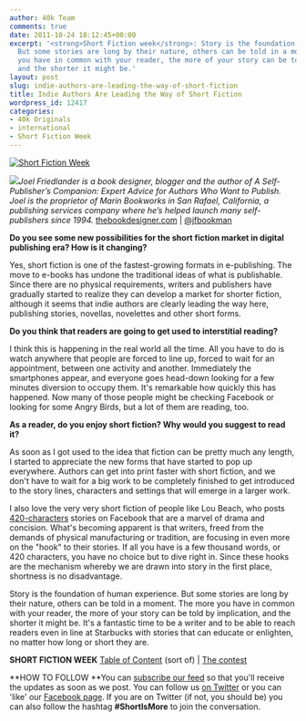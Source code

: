 ```yaml
---
author: 40k Team
comments: true
date: 2011-10-24 18:12:45+00:00
excerpt: '<strong>Short Fiction week</strong>: Story is the foundation of human experience.
  But some stories are long by their nature, others can be told in a moment. The more
  you have in common with your reader, the more of your story can be told by implication,
  and the shorter it might be.'
layout: post
slug: indie-authors-are-leading-the-way-of-short-fiction
title: Indie Authors Are Leading the Way of Short Fiction
wordpress_id: 12417
categories:
- 40k Originals
- international
- Short Fiction Week
---
```


[![Short Fiction Week](http://www.40kbooks.com/wp-content/uploads/SFWlogolungo.jpg)](http://www.40kbooks.com/?page_id=12346)

_[![](http://www.40kbooks.com/wp-content/uploads/joel.jpg)](http://www.40kbooks.com/?attachment_id=12418)Joel Friedlander is a book designer, blogger and the author of _A Self-Publisher’s Companion: Expert Advice for Authors Who Want to Publish_. Joel is the proprietor of Marin Bookworks in San Rafael, California, a publishing services company where he’s helped launch many self-publishers since 1994._
[thebookdesigner.com](http://www.thebookdesigner.com) | [@jfbookman](http://twitter.com/#!/jfbookman)

**Do you see some new possibilities for the short fiction market in digital publishing era? How is it changing?**

Yes, short fiction is one of the fastest-growing formats in e-publishing. The move to e-books has undone the traditional ideas of what is publishable. Since there are no physical requirements, writers and publishers have gradually started to realize they can develop a market for shorter fiction, although it seems that indie authors are clearly leading the way here, publishing stories, novellas, novelettes and other short forms.

**Do you think that readers are going to get used to interstitial reading?**

I think this is happening in the real world all the time. All you have to do is watch anywhere that people are forced to line up, forced to wait for an appointment, between one activity and another. Immediately the smartphones appear, and everyone goes head-down looking for a few minutes diversion to occupy them. It's remarkable how quickly this has happened. Now many of those people might be checking Facebook or looking for some Angry Birds, but a lot of them are reading, too.

**As a reader, do you enjoy short fiction? Why would you suggest to read it?**

As soon as I got used to the idea that fiction can be pretty much any length, I started to appreciate the new forms that have started to pop up everywhere. Authors can get into print faster with short fiction, and we don't have to wait for a big work to be completely finished to get introduced to the story lines, characters and settings that will emerge in a larger work.

I also love the very very short fiction of people like Lou Beach, who posts [420-characters](http://www.facebook.com/420Characters) stories on Facebook that are a marvel of drama and concision. What's becoming apparent is that writers, freed from the demands of physical manufacturing or tradition, are focusing in even more on the "hook" to their stories. If all you have is a few thousand words, or 420 characters, you have no choice but to dive right in. Since these hooks are the mechanism whereby we are drawn into story in the first place, shortness is no disadvantage.

Story is the foundation of human experience. But some stories are long by their nature, others can be told in a moment. The more you have in common with your reader, the more of your story can be told by implication, and the shorter it might be. It's a fantastic time to be a writer and to be able to reach readers even in line at Starbucks with stories that can educate or enlighten, no matter how long or short they are.

**SHORT FICTION WEEK**
[Table of Content](http://www.40kbooks.com/?page_id=12346) (sort of) | [The contest](http://www.40kbooks.com/?p=12310)

**HOW TO FOLLOW
**You can [subscribe our feed](feed://www.40kbooks.com/?feed=rss2) so that you'll receive the updates as soon as we post. You can follow us [on Twitter](http://twitter.com/#!/40kBooks) or you can 'like' our [Facebook page](http://www.facebook.com/40kbooks).
If you are on Twitter (if not, you should be) you can also follow the hashtag **#ShortIsMore** to join the conversation.
